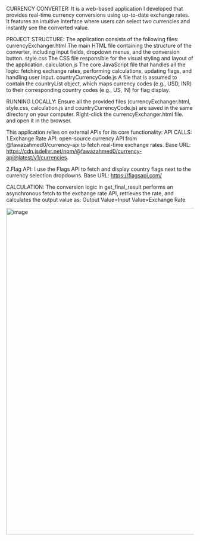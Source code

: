 CURRENCY CONVERTER:
It is a web-based application I developed that provides real-time currency conversions using up-to-date exchange rates.
It features an intuitive interface where users can select two currencies and instantly see the converted value.

PROJECT STRUCTURE:
The application consists of the following files:
currencyExchanger.html	        The main HTML file containing the structure of the converter, including input fields, dropdown menus, and the conversion button.
style.css	                      The CSS file responsible for the visual styling and layout of the application.
calculation.js	                The core JavaScript file that handles all the logic: fetching exchange rates, performing calculations, updating flags, and handling user input.
countryCurrencyCode.js         	A file that is assumed to contain the countryList object, which maps currency codes (e.g., USD, INR) to their corresponding country codes (e.g., US, IN) for flag display.

RUNNING LOCALLY:
   Ensure all the provided files (currencyExchanger.html, style.css, calculation.js and countryCurrencyCode.js) are saved in the same directory on your computer.
   Right-click the currencyExchanger.html file. and open it in the browser.

This application relies on external APIs for its core functionality:
API CALLS:
   1.Exchange Rate API: open-source currency API from @fawazahmed0/currency-api to fetch real-time exchange rates.
   Base URL: https://cdn.jsdelivr.net/npm/@fawazahmed0/currency-api@latest/v1/currencies.
   
   2.Flag API: I use the Flags API to fetch and display country flags next to the currency selection dropdowns.
   Base URL: https://flagsapi.com/

CALCULATION:
The conversion logic in get_final_result performs an asynchronous fetch to the exchange rate API, retrieves the rate, and calculates the output value as:
Output Value=Input Value×Exchange Rate


<img width="1839" height="875" alt="image" src="https://github.com/user-attachments/assets/c34ec1f9-671f-46e8-8273-74c0e935ad59" />






